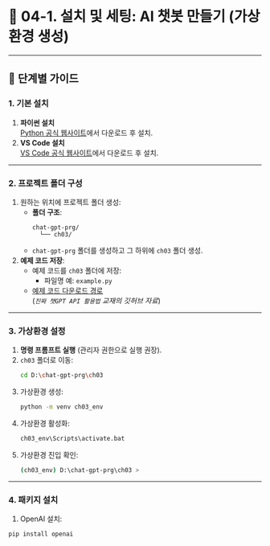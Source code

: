 # 🚀 04-1. 설치 및 세팅: AI 챗봇 만들기 (가상환경 생성)

---

## 📌 단계별 가이드

### 1. 기본 설치
1. **파이썬 설치**  
   [Python 공식 웹사이트](https://www.python.org/)에서 다운로드 후 설치.
2. **VS Code 설치**  
   [VS Code 공식 웹사이트](https://code.visualstudio.com/)에서 다운로드 후 설치.

---

### 2. 프로젝트 폴더 구성
1. 원하는 위치에 프로젝트 폴더 생성:
   - **폴더 구조**:  
     ```
     chat-gpt-prg/
       └── ch03/
     ```
   - `chat-gpt-prg` 폴더를 생성하고 그 하위에 `ch03` 폴더 생성.
2. **예제 코드 저장**:
   - 예제 코드를 `ch03` 폴더에 저장:  
     - 파일명 예: `example.py`
   - [예제 코드 다운로드 경로](https://github.com/chatgpt-kr/chatgpt-api-tutorial)  
     (*`진짜 챗GPT API 활용법` 교재의 깃허브 자료*)

---

### 3. 가상환경 설정
1. **명령 프롬프트 실행** (관리자 권한으로 실행 권장).
2. `ch03` 폴더로 이동:  
   ```bash
   cd D:\chat-gpt-prg\ch03
   ```
3. 가상환경 생성:
	```bash
	python -m venv ch03_env
	```
4. 가상환경 활성화:
   ```bash
   ch03_env\Scripts\activate.bat
   ```
5. 가상환경 진입 확인:
	```bash
	(ch03_env) D:\chat-gpt-prg\ch03 >
	```
---

### 4. 패키지 설치
1. OpenAI 설치:
```bash
pip install openai
```
